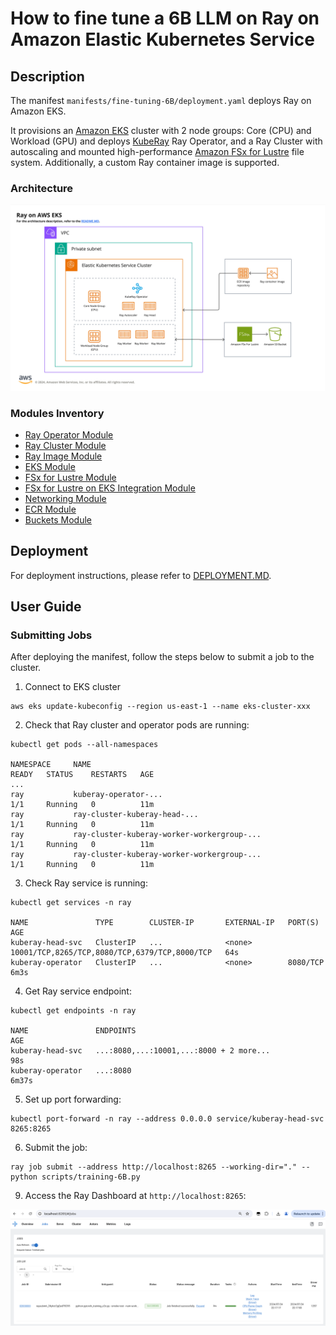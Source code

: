 # How to fine tune a 6B LLM on Ray on Amazon Elastic Kubernetes Service

## Description

The manifest `manifests/fine-tuning-6B/deployment.yaml` deploys Ray on Amazon EKS.

It provisions an [Amazon EKS](https://docs.aws.amazon.com/eks/latest/userguide/what-is-eks.html) cluster with 2 node groups: 
Core (CPU) and Workload (GPU) and deploys [KubeRay](https://github.com/ray-project/kuberay) Ray Operator, and a Ray Cluster 
with autoscaling and mounted high-performance [Amazon FSx for Lustre](https://docs.aws.amazon.com/fsx/latest/LustreGuide/what-is.html)
file system. Additionally, a custom Ray container image is supported.

### Architecture

![Ray on Amazon EKS Architecture](docs/ray-on-eks-architecture.jpg "Ray on Amazon EKS Architecture")

### Modules Inventory

- [Ray Operator Module](modules/eks/ray-operator/README.md)
- [Ray Cluster Module](modules/eks/ray-cluster/README.md)
- [Ray Image Module](modules/eks/ray-image/README.md)
- [EKS Module](https://github.com/awslabs/idf-modules/tree/main/modules/compute/eks)
- [FSx for Lustre Module](https://github.com/awslabs/idf-modules/tree/main/modules/storage/fsx-lustre)
- [FSx for Lustre on EKS Integration Module](https://github.com/awslabs/idf-modules/tree/main/modules/integration/fsx-lustre-on-eks)
- [Networking Module](https://github.com/awslabs/idf-modules/tree/main/modules/network/basic-cdk)
- [ECR Module](https://github.com/awslabs/idf-modules/tree/main/modules/storage/ecr)
- [Buckets  Module](https://github.com/awslabs/idf-modules/tree/main/modules/storage/buckets)

## Deployment

For deployment instructions, please refer to [DEPLOYMENT.MD](https://github.com/awslabs/aiops-modules/blob/main/DEPLOYMENT.md).

## User Guide

### Submitting Jobs

After deploying the manifest, follow the steps below to submit a job to the cluster.

1. Connect to EKS cluster
```
aws eks update-kubeconfig --region us-east-1 --name eks-cluster-xxx
```

2. Check that Ray cluster and operator pods are running:

```
kubectl get pods --all-namespaces

NAMESPACE     NAME                                                        READY   STATUS    RESTARTS   AGE
...
ray           kuberay-operator-...                                        1/1     Running   0          11m
ray           ray-cluster-kuberay-head-...                                1/1     Running   0          11m
ray           ray-cluster-kuberay-worker-workergroup-...                  1/1     Running   0          11m
ray           ray-cluster-kuberay-worker-workergroup-...                  1/1     Running   0          11m
```

3. Check Ray service is running:

```
kubectl get services -n ray

NAME               TYPE        CLUSTER-IP       EXTERNAL-IP   PORT(S)                                         AGE
kuberay-head-svc   ClusterIP   ...              <none>        10001/TCP,8265/TCP,8080/TCP,6379/TCP,8000/TCP   64s
kuberay-operator   ClusterIP   ...              <none>        8080/TCP                                        6m3s
```

4. Get Ray service endpoint:

```
kubectl get endpoints -n ray

NAME               ENDPOINTS                                                      AGE
kuberay-head-svc   ...:8080,...:10001,...:8000 + 2 more...                        98s
kuberay-operator   ...:8080                                                       6m37s
```

5. Set up port forwarding:

```
kubectl port-forward -n ray --address 0.0.0.0 service/kuberay-head-svc  8265:8265
```

6. Submit the job:

```
ray job submit --address http://localhost:8265 --working-dir="." -- python scripts/training-6B.py
```

9. Access the Ray Dashboard at `http://localhost:8265`:

![Ray Dashboard](docs/ray-dashboard.png "Ray Dashboard")
